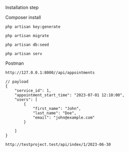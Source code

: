 Installation step

Composer install

    php artisan key:generate
    
    php artisan migrate
    
    php artisan db:seed
    
    php artisan serv
    

Postman 

    http://127.0.0.1:8000//api/appointments

    // payload
    {
        "service_id": 1,
        "appointment_start_time": "2023-07-01 12:10:00",
        "users": [
            {
                "first_name": "John",
                "last_name": "Doe",
                "email": "john@example.com"
            }

        ]
    }

    http://testproject.test/api/index/1/2023-06-30
